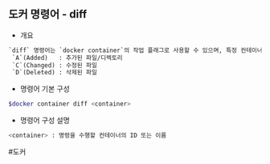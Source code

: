 ## 도커 명령어 - diff

- 개요
```txt
`diff` 명령어는 `docker container`의 작업 플래그로 사용할 수 있으며, 특정 컨테이너에서 파일 시스템에 대한 변경 사항을 출력한다.
 `A`(Added)   : 추가된 파일/디렉토리
 `C`(Changed) : 수정된 파일
 `D`(Deleted) : 삭제된 파일
```

- 명령어 기본 구성
```bash
$docker container diff <container>
```

- 명령어 구성 설명
```bash
<container> : 명령을 수행할 컨테이너의 ID 또는 이름
```

#도커